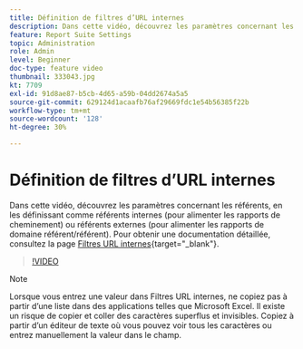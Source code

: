 ```yaml
---
title: Définition de filtres d’URL internes
description: Dans cette vidéo, découvrez les paramètres concernant les référents, en les définissant comme référents internes (pour alimenter les rapports de cheminement) ou référents externes (pour alimenter les rapports de domaine référent/référent).
feature: Report Suite Settings
topic: Administration
role: Admin
level: Beginner
doc-type: feature video
thumbnail: 333043.jpg
kt: 7709
exl-id: 91d8ae87-b5cb-4d65-a59b-04dd2674a5a5
source-git-commit: 629124d1acaafb76af29669fdc1e54b56385f22b
workflow-type: tm+mt
source-wordcount: '128'
ht-degree: 30%

---
```


# Définition de filtres d’URL internes

Dans cette vidéo, découvrez les paramètres concernant les référents, en les définissant comme référents internes (pour alimenter les rapports de cheminement) ou référents externes (pour alimenter les rapports de domaine référent/référent). Pour obtenir une documentation détaillée, consultez la page [Filtres URL internes](https://experienceleague.adobe.com/docs/analytics/admin/admin-tools/internal-url-filter-admin.html?lang=fr){target="_blank"}.

>[!VIDEO](https://video.tv.adobe.com/v/333043/?quality=12&learn=on)

>[!NOTE]
>
>Lorsque vous entrez une valeur dans Filtres URL internes, ne copiez pas à partir d’une liste dans des applications telles que Microsoft Excel. Il existe un risque de copier et coller des caractères superflus et invisibles. Copiez à partir d’un éditeur de texte où vous pouvez voir tous les caractères ou entrez manuellement la valeur dans le champ.
